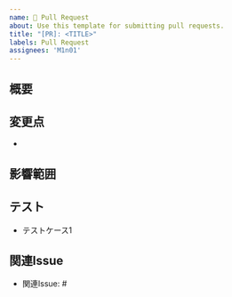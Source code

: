 ```yaml
---
name: 🚀 Pull Request
about: Use this template for submitting pull requests.
title: "[PR]: <TITLE>"
labels: Pull Request
assignees: 'M1n01'
---
```


## 概要 <!-- このセクションでは、このPRの目的と概要を簡潔に説明してください。-->


## 変更点 <!-- このセクションでは、具体的な変更点や修正箇所を箇条書きでリストアップしてください。-->

- 

## 影響範囲 <!-- このセクションでは、このPRが影響を及ぼす範囲や他の機能への影響を説明してください。-->


## テスト <!-- このセクションでは、このPRに関連するテストケースやテスト方法を記載してください。-->

- テストケース1

## 関連Issue <!-- このセクションでは、このPRが関連するIssueやタスクをリンクしてください。以下のように記述します。-->

- 関連Issue: #
